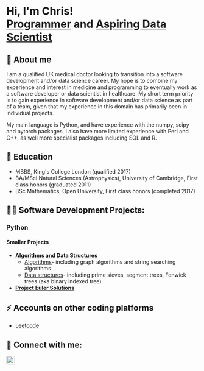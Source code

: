<h1>Hi, I'm Chris! <br/><a href="https://github.com/chris-henry-holland">Programmer</a> and <a href="https://www.linkedin.com/in/chris-holland-0377a819/">Aspiring Data Scientist</a>
<h2>🔭 About me </h2>
I am a qualified UK medical doctor looking to transition into a software development and/or data science career. My hope is to combine my experience and interest in medicine and programming to eventually work as a software developer or data scientist in healthcare. My short term priority is to gain experience in software development and/or data science as part of a team, given that my experience in this domain has primarily been in individual projects.

My main language is Python, and have experience with the numpy, scipy and pytorch packages. I also have more limited experience with Perl and C++, as well more specialist packages including SQL and R.

<h2>🌱 Education</h2>

- MBBS, King's College London (qualified 2017)
- BA/MSci Natural Sciences (Astrophysics), University of Cambridge, First class honors (graduated 2011)
- BSc Mathematics, Open University, First class honors (completed 2017)
<h2>👨‍💻 Software Development Projects:</h2>
<h3> Python </h3>
<h4>Smaller Projects</h4>

- <b>[Algorithms and Data Structures](https://github.com/chris-henry-holland/Portfolio/tree/main/Python_projects/Algorithms_and_Datastructures)</b>   
  - [Algorithms](https://github.com/chris-henry-holland/Portfolio/tree/main/Python_projects/Algorithms_and_Datastructures/Algorithms)- including graph algorithms and string searching algorithms
  - [Data structures](https://github.com/chris-henry-holland/Portfolio/tree/main/Python_projects/Algorithms_and_Datastructures/Data_structures)- including prime sieves, segment trees, Fenwick trees (aka binary indexed tree).  
- <b>[Project Euler Solutions](https://github.com/chris-henry-holland/Portfolio/tree/main/Python_projects/Project_Euler)</b>  


<h2> ⚡ Accounts on other coding platforms </h2>

- <a href="https://leetcode.com/sveng101/" target="_blank">Leetcode</a>

<h2> 🤳 Connect with me:</h2>

[<img align="left" alt="JoshMadakor | LinkedIn" width="22px" src="https://cdn.jsdelivr.net/npm/simple-icons@v3/icons/linkedin.svg" />][linkedin]

[linkedin]: https://www.linkedin.com/in/chris-holland-0377a819/

<!--
**chris-henry-holland/chris-henry-holland** is a ✨ _special_ ✨ repository because its `README.md` (this file) appears on your GitHub profile.

Here are some ideas to get you started:

- 🔭 I’m currently working on ...
- 🌱 I’m currently learning ...
- 👯 I’m looking to collaborate on ...
- 🤔 I’m looking for help with ...
- 💬 Ask me about ...
- 📫 How to reach me: ...
- 😄 Pronouns: ...
- ⚡ Fun fact: ...
-->
